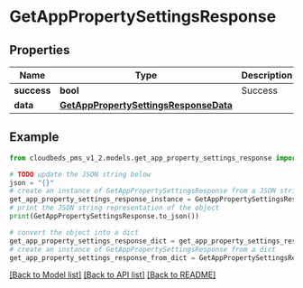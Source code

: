 # GetAppPropertySettingsResponse


## Properties

Name | Type | Description | Notes
------------ | ------------- | ------------- | -------------
**success** | **bool** | Success | [optional] 
**data** | [**GetAppPropertySettingsResponseData**](GetAppPropertySettingsResponseData.md) |  | [optional] 

## Example

```python
from cloudbeds_pms_v1_2.models.get_app_property_settings_response import GetAppPropertySettingsResponse

# TODO update the JSON string below
json = "{}"
# create an instance of GetAppPropertySettingsResponse from a JSON string
get_app_property_settings_response_instance = GetAppPropertySettingsResponse.from_json(json)
# print the JSON string representation of the object
print(GetAppPropertySettingsResponse.to_json())

# convert the object into a dict
get_app_property_settings_response_dict = get_app_property_settings_response_instance.to_dict()
# create an instance of GetAppPropertySettingsResponse from a dict
get_app_property_settings_response_from_dict = GetAppPropertySettingsResponse.from_dict(get_app_property_settings_response_dict)
```
[[Back to Model list]](../README.md#documentation-for-models) [[Back to API list]](../README.md#documentation-for-api-endpoints) [[Back to README]](../README.md)


